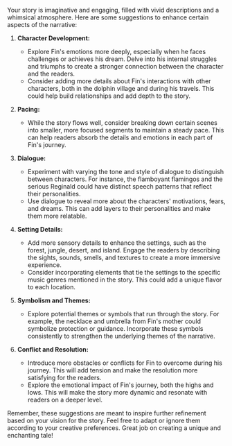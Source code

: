 Your story is imaginative and engaging, filled with vivid descriptions and a whimsical atmosphere. Here are some suggestions to enhance certain aspects of the narrative:

1. **Character Development:**
   - Explore Fin's emotions more deeply, especially when he faces challenges or achieves his dream. Delve into his internal struggles and triumphs to create a stronger connection between the character and the readers.
   - Consider adding more details about Fin's interactions with other characters, both in the dolphin village and during his travels. This could help build relationships and add depth to the story.

2. **Pacing:**
   - While the story flows well, consider breaking down certain scenes into smaller, more focused segments to maintain a steady pace. This can help readers absorb the details and emotions in each part of Fin's journey.

3. **Dialogue:**
   - Experiment with varying the tone and style of dialogue to distinguish between characters. For instance, the flamboyant flamingos and the serious Reginald could have distinct speech patterns that reflect their personalities.
   - Use dialogue to reveal more about the characters' motivations, fears, and dreams. This can add layers to their personalities and make them more relatable.

4. **Setting Details:**
   - Add more sensory details to enhance the settings, such as the forest, jungle, desert, and island. Engage the readers by describing the sights, sounds, smells, and textures to create a more immersive experience.
   - Consider incorporating elements that tie the settings to the specific music genres mentioned in the story. This could add a unique flavor to each location.

5. **Symbolism and Themes:**
   - Explore potential themes or symbols that run through the story. For example, the necklace and umbrella from Fin's mother could symbolize protection or guidance. Incorporate these symbols consistently to strengthen the underlying themes of the narrative.

6. **Conflict and Resolution:**
   - Introduce more obstacles or conflicts for Fin to overcome during his journey. This will add tension and make the resolution more satisfying for the readers.
   - Explore the emotional impact of Fin's journey, both the highs and lows. This will make the story more dynamic and resonate with readers on a deeper level.

Remember, these suggestions are meant to inspire further refinement based on your vision for the story. Feel free to adapt or ignore them according to your creative preferences. Great job on creating a unique and enchanting tale!